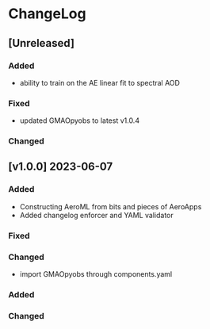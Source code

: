 # ChangeLog

## [Unreleased]

### Added

- ability to train on the AE linear fit to spectral AOD

### Fixed

- updated GMAOpyobs to latest v1.0.4

### Changed

## [v1.0.0] 2023-06-07

### Added

- Constructing AeroML from bits and pieces of AeroApps
- Added changelog enforcer and YAML validator

### Fixed

### Changed

- import GMAOpyobs through components.yaml

### Added
   
### Changed 
   
